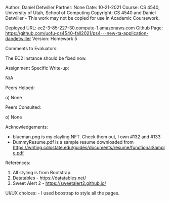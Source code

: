 ﻿Author:    Daniel Detwiller
Partner:   None
Date:      10-21-2021
Course:    CS 4540, University of Utah, School of Computing
Copyright: CS 4540 and Daniel Detwiller - This work may not be copied for use in Academic Coursework.

Deployed URL:  ec2-3-85-227-30.compute-1.amazonaws.com
Github Page:   https://github.com/uofu-cs4540-fall2021/ps4---new-ta-application-dandetwiller
Version: Homework 5

Comments to Evaluators:

  The EC2 instance should be fixed now.

Assignment Specific Write-up:

  N/A

Peers Helped:

  o) None

Peers Consulted:

   o) None

Acknowledgements:
   - blueman.png is my clayling NFT. Check them out, I own #132 and #133
   - DummyResume.pdf is a sample resume downloaded from https://writing.colostate.edu/guides/documents/resume/functionalSample.pdf

References:

   1. All styling is from Bootstrap.
   2. Datatables - https://datatables.net/
   3. Sweet Alert 2 - https://sweetalert2.github.io/

UI/UX choices:
	- I used boostrap to style all the pages.